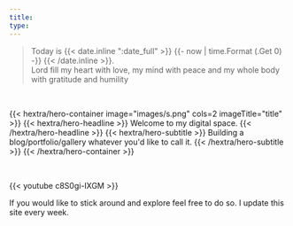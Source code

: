 ```yaml
---
title:
type: 
---
```


>Today is
{{< date.inline ":date_full" >}}
  {{- now | time.Format (.Get 0) -}}
{{< /date.inline >}}.
<br class="hx:sm:block hx:hidden" /> Lord fill my heart with love, my mind with peace and my whole body with gratitude and humility

<br class="hx:sm:block hx:hidden" />
 


{{< hextra/hero-container image="images/s.png"  cols=2 imageTitle="title" >}}
    {{< hextra/hero-headline >}}
  Welcome to my digital space. 
{{< /hextra/hero-headline >}}
{{< hextra/hero-subtitle >}}
  Building a blog/portfolio/gallery whatever you'd like to call it.
{{< /hextra/hero-subtitle >}}
{{< /hextra/hero-container >}}

<br class="hx:sm:block hx:hidden" />

{{< youtube c8S0gi-IXGM >}}
<br class="hx:sm:block hx:hidden" />

If you would like to stick around and explore feel free to do so. I update this site every week.



<!-- 
{{< hextra/hero-section heading="h3" >}}Title{{< /hextra/hero-section >}}
{{< hextra/hero-subtitle >}}
  Fast, batteries-included Hugo theme for creating beautiful static websites
{{< /hextra/hero-subtitle >}} -->


<!-- {{< hextra/feature-grid cols="3" >}}
  {{< hextra/feature-card title="One" >}}
  {{< hextra/feature-card title="Two" >}}
  {{< hextra/feature-card title="Three" >}}
{{< /hextra/feature-grid >}} -->

<!-- {{< hextra/hero-badge >}}
  <div class="hx:w-2 hx:h-2 hx:rounded-full hx:bg-primary-400"></div>
  <span>Free, open source</span>
  {{< icon name="arrow-circle-right" attributes="height=14" >}}
{{< /hextra/hero-badge >}}


{{< hextra/hero-button text="Get Started" link="/gallery" >}} -->